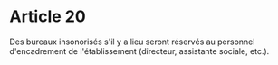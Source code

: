 # Article 20

Des bureaux insonorisés s'il y a lieu seront réservés au personnel d'encadrement de l'établissement (directeur, assistante sociale, etc.).
